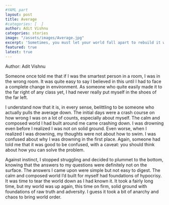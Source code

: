 ```yaml
---
#YAML part
layout: post
title: Average
#categories: [  ]
author: Adit Vishnu
categories: stories
image: "/assets/images/Average.jpg"
excerpt: 'Sometimes, you must let your world fall apart to rebuild it with truth.'
featured: true
latest: true
---
```


Author: Adit Vishnu


Someone once told me that if I was the smartest person in a room, I was in the
wrong room. It was quite easy to say I believed in this until I had to face a complete
change in environment. As someone who quite easily made it to the far right of
any class yet, I had never really put myself in the shoes of the far left.

I understand now that it is, in every sense, belittling to be someone who actually
pulls the average down. The initial days were a crash course on how wrong I was
on a lot of counts, especially about myself. The calm and composed world I had
built around me came crashing down. I was drowning even before I realized I was
not on solid ground. Even worse, when I realized I was drowning, my thoughts
were not about how to swim. I was confused about why I was drowning in
the first place. Again, someone had told me that it was good to be confused,
with a caveat: you should think about how you can solve the problem.

Against instinct, I stopped struggling and decided to plummet to the
bottom, knowing that the answers to my questions were definitely
not on the surface. The answers I came upon were simple but
not easy to digest. The calm and composed world I’d built for
myself had foundations of hypocrisy. It was time to tear
the world down as I had known it. It took a fairly long
time, but my world was up again, this time on firm,
solid ground with foundations of raw truth and
adversity. I guess it took a bit of anarchy
and chaos to bring world order.

